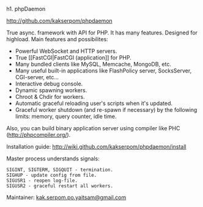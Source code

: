 h1. phpDaemon

http://github.com/kakserpom/phpdaemon

True async. framework with API for PHP. It has many features. Designed for highload.
Main features and possibilites:

* Powerful WebSocket and HTTP servers.
* True [[FastCGI|FastCGI (application]] for PHP.
* Many bundled clients like MySQL, Memcache, MongoDB, etc.
* Many useful built-in applications like FlashPolicy server, SocksServer, CGI-server, etc...
* Interactive debug console.
* Dynamic spawning workers.
* Chroot & Chdir for workers.
* Automatic graceful reloading user's scripts when it's updated.
* Graceful worker shutdown (and re-spawn if necessary) by the following limits: memory, query counter, idle time.

Also, you can build binary application server using compiler like PHC (http://phpcompiler.org/).

Installation guide: http://wiki.github.com/kakserpom/phpdaemon/install

Master process understands signals:
	
	SIGINT, SIGTERM, SIGQUIT - termination.
	SIGHUP - update config from file.
	SIGUSR1 - reopen log-file.
	SIGUSR2 - graceful restart all workers.

Maintainer: kak.serpom.po.yaitsam@gmail.com
